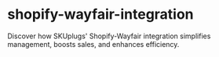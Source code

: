 # shopify-wayfair-integration
Discover how SKUplugs' Shopify-Wayfair integration simplifies management, boosts sales, and enhances efficiency.
